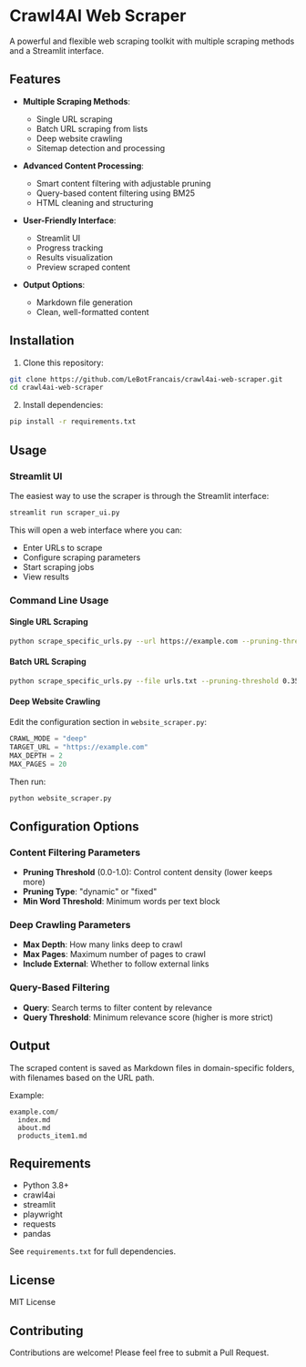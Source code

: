 # Crawl4AI Web Scraper

A powerful and flexible web scraping toolkit with multiple scraping methods and a Streamlit interface.


## Features

- **Multiple Scraping Methods**:
  - Single URL scraping
  - Batch URL scraping from lists
  - Deep website crawling 
  - Sitemap detection and processing

- **Advanced Content Processing**:
  - Smart content filtering with adjustable pruning
  - Query-based content filtering using BM25
  - HTML cleaning and structuring
  
- **User-Friendly Interface**:
  - Streamlit UI
  - Progress tracking
  - Results visualization
  - Preview scraped content

- **Output Options**:
  - Markdown file generation
  - Clean, well-formatted content

## Installation

1. Clone this repository:
```bash
git clone https://github.com/LeBotFrancais/crawl4ai-web-scraper.git
cd crawl4ai-web-scraper
```

2. Install dependencies:
```bash
pip install -r requirements.txt
```

## Usage

### Streamlit UI

The easiest way to use the scraper is through the Streamlit interface:

```bash
streamlit run scraper_ui.py
```

This will open a web interface where you can:
- Enter URLs to scrape
- Configure scraping parameters
- Start scraping jobs
- View results

### Command Line Usage

#### Single URL Scraping

```bash
python scrape_specific_urls.py --url https://example.com --pruning-threshold 0.35 --pruning-type dynamic --min-word-threshold 5
```

#### Batch URL Scraping

```bash
python scrape_specific_urls.py --file urls.txt --pruning-threshold 0.35
```

#### Deep Website Crawling

Edit the configuration section in `website_scraper.py`:

```python
CRAWL_MODE = "deep"
TARGET_URL = "https://example.com"
MAX_DEPTH = 2
MAX_PAGES = 20
```

Then run:

```bash
python website_scraper.py
```

## Configuration Options

### Content Filtering Parameters

- **Pruning Threshold** (0.0-1.0): Control content density (lower keeps more)
- **Pruning Type**: "dynamic" or "fixed"
- **Min Word Threshold**: Minimum words per text block

### Deep Crawling Parameters

- **Max Depth**: How many links deep to crawl
- **Max Pages**: Maximum number of pages to crawl
- **Include External**: Whether to follow external links

### Query-Based Filtering

- **Query**: Search terms to filter content by relevance
- **Query Threshold**: Minimum relevance score (higher is more strict)

## Output

The scraped content is saved as Markdown files in domain-specific folders, with filenames based on the URL path.

Example:
```
example.com/
  index.md
  about.md
  products_item1.md
```

## Requirements

- Python 3.8+
- crawl4ai 
- streamlit
- playwright
- requests
- pandas

See `requirements.txt` for full dependencies.

## License

MIT License

## Contributing

Contributions are welcome! Please feel free to submit a Pull Request.
